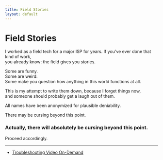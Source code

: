 ```yaml
---
title: Field Stories
layout: default
---
```


# Field Stories

I worked as a field tech for a major ISP for years. If you’ve ever done that kind of work,  
you already know: the field gives you stories.

Some are funny.  
Some are weird.  
Some make you question how anything in this world functions at all.  

This is my attempt to write them down, because I forget things now,  
and someone should probably get a laugh out of them.

All names have been anonymized for plausible deniability.

There may be cursing beyond this point.  

### **Actually, there will absolutely be cursing beyond this point.**

Proceed accordingly.

---

- [Troubleshooting Video On-Demand](video-on-demand.md)

